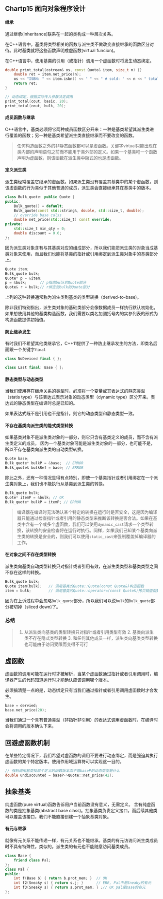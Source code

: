 ## Chartp15 面向对象程序设计

#### 继承
通过继承(inheritance)联系在一起的类构成一种层次关系。

在C++语言中，基类将类型相关的函数与派生类不做改变直接继承的函数区分对待。此时基类就将这些函数声明成虚函数(virtual funcion)。

在C++语言中，使用基类的引用（或指针）调用一个虚函数时将发生动态绑定。
```c++
double print_total(ostream& os, const Quote& item, size_t n) {}
	double ret = item.net_price(n);
	os << "ISBN: " << item.isbn() << " " << " # sold: " << n << " total due: " << ret << endl;
	return ret;
}

// 动态绑定，根据实际传入参数决定调用
print_total(cout, basic, 20);
print_total(cout, bulk, 20);
```

#### 成员函数与继承
C++语言中，基类必须将它两种成员函数区分开来：一种是基类希望其派生类进行覆盖的函数；另一种是基类希望派生类直接继承而不要改变的函数。

>	任何构造函数之外的非静态函数都可以是虚函数。关键字virtual只能出现在类内部的声明语句之前而不能用于类外部的定义。如果一个基类吧一个函数声明为虚函数，则该函数在派生类中隐式的也是虚函数。


#### 定义派生类
派生类经常覆盖它继承的虚函数。如果派生类没有覆盖其基类中的某个虚函数，则该虚函数的行为类似于其他普通的成员，派生类会直接继承其在基类中的版本。

```c++
class Bulk_quote: public Quote {
public:
	Bulk_quote() = default;
	Bulk_quote(const std::string&, double, std::size_t, double);
	// override base calss
	double net_price(std::size_t) const override;
private:
	std::size_t min_qty = 0;
	double discount = 0.0;
};
```

因为派生类对象含有与其基类对应的组成部分，所以我们能把派生类的对象当成基类对象来使用，而且我们也能将基类的指针或引用绑定到派生类对象中的基类部分上。
```c++
Quote item;
Bulk_quote bulk;
Quote* p = &item;
p = &bulk; 		// p指向bulk的Quote部分
Quote& r = bulk;// r绑定到bulk的Quote部分
```

上列的这种转换通常称为派生类到基类的类型转换（derived-to-base)。

除非我们特别指出，派生类对象的基础类部分会像数据成员一样执行默认初始化，如果想使用其他的基类构造函数，我们需要以类名加圆括号内的实参列表的形式为构造函数提供初始值。

#### 防止继承发生
有时我们不希望其他类继承它，C++11提供了一种防止继承发生的方法，即类名后面跟一个关键字`final`
```c++
class NoDeviced final { };

class Last final: Base { };
```

#### 静态类型与动态类型
当我们使用存在继承关系的类型时，必须将一个变量或其表达式的静态类型（statis type）与该表达式表示对象的动态类型（dynamic type）区分开来。表达式的静态类型在编译时总是已知的。

如果表达式既不是引用也不是指针，则它的动态类型和静态类型一致。

#### 不存在基类向派生类的隐式类型转换

如果基类对象不是派生类对象的一部分，则它只含有基类定义的成员，而不含有派生类定义的成员。
因为一个基类对象可能是派生类对象的一部分，也可能不是，所以不存在基类向派生类的自动类型转换。

```c++
Quote base;
Bulk_quote* bulkP = &base;  // ERROR
Bulk_quote& bulkRef = base; // ERROR
```

除此之外，还有一种情况显得有点特别，即使一个基类指针或者引用绑定在一个派生类对象上，我们也不能执行从基类到派生类的转换。
```c++
Bulk_quote bulk;
Quote* itemP = &bulk; // OK
Bulk_quote* bulkP = itemP; // ERROR
```

>	编译器在编译时无法确认某个特定的转换在运行时是否安全，这是因为编译器只能通过检查指针或者引用的静态类型来推断该转换是否合法。如果在基类中含有一个或多个虚函数，我们可以使用`dynamic_cast`请求一个类型转换，该转换的安全检查将在运行时执行。同样，如果我们已知某个基类向派生类的转换是安全的，则我们可以使用`static_cast`来强制覆盖掉编译器的工作。

#### 在对象之间不存在类型转换
派生类向基类自动类型转换只对指针或者引用有效，在派生类类型和基类类型之间不存在这样的转换。

```c++
Bulk_quote bulk;
Quote item(bulk); 	// 调用基类的Quote::Quote(const Quote&)构造函数
item = bulk; 		// 调用基类的Quote::operator=(const Quote&)拷贝赋值函数
```
因为在上诉过程中会忽略`Bulk_quote`部分，所以我们可以说`bulk`的`Bulk_quote`部分被切掉（sliced down)了。

### 总结
>	1. 从派生类向基类的类型转换只对指针或者引用类型有效
	2. 基类向派生类不存在隐式类型转换
	3. 和任何其他成员一样，派生类向基类类型转换也可能由于访问受限而变得不可行



## 虚函数
虚函数的调用可能在运行时才被解析，当某个虚函数通过指针或者引用调用时，编译器产生的代码知道运行时才能确认应该调用哪个版本。

必须搞清楚一点的是，动态绑定只有当我们通过指针或者引用调用虚函数时才会发生。
```c++
base = dervied;
base.net_price(20);
```
当我们通过一个具有普通类型（非指针非引用）的表达式调用虚函数时，在编译时会将调用的版本确认下来。

## 回避虚函数机制
在某些特定情况下，我们希望对虚函数的调用不要进行动态绑定，而是强迫其执行虚函数的某个特定版本。使用作用域运算符可以实现这一目的。
```c++
// 强制调用基类找那个定义的函数版本而不管baseP的动态类型是什么
double undiscounted = baseP->Quote::net_price(42);
```

## 抽象基类
纯虚函数(pure virtual)函数告诉用户当前函数没有意义，无需定义。
含有纯虚函数的类是抽象基类(abstract base class)。抽象基类负责定义接口，而后续其他类可以覆盖该接口，我们不能直接创建一个抽象基类对象。

#### 有元与继承
就像有元关系不能传递一样，有元关系也不能继承。基类的有元访访问派生类成员时不具有特殊性，类似的，派生类的有元也不能随意访问基类成员。
```c++
class Base {
	friend class Pal;
};
class Pal {
public:
	int f(Base b) { return b.prot_mem; }  // OK
	int f2(Sneaky s) { return s.j; } 	  // ERR, Pal不是Sneaky的有元
	int f3(Sneaky s) { return s.prot_mem; } ;// OK pal是base的有元
};
```
